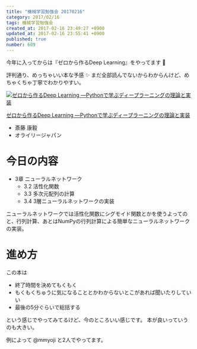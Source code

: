 ```yaml
---
title: "機械学習勉強会 20170216"
category: 2017/02/16
tags: 機械学習勉強会
created_at: 2017-02-16 23:49:27 +0900
updated_at: 2017-02-16 23:55:41 +0900
published: true
number: 609
---
```


今年に入ってからは『ゼロから作るDeep Learning』をやってます :book:

評判通り、めっちゃいい本な予感 :sparkles:
まだ全部読んでないからわからんけど、めちゃくちゃ丁寧でわかりやすい。

<div class="asin">
<div class="asin-image"><a href="https://www.amazon.co.jp/exec/obidos/ASIN/4873117585/nownabe0c-22/" rel="nofollow noopener" target="_blank"><img src="http://images-jp.amazon.com/images/P/4873117585.09._SL160_.jpg" alt="ゼロから作るDeep Learning ―Pythonで学ぶディープラーニングの理論と実装" title="ゼロから作るDeep Learning ―Pythonで学ぶディープラーニングの理論と実装"></a></div>
<div class="asin-detail">
<p><a href="https://www.amazon.co.jp/exec/obidos/ASIN/4873117585/nownabe0c-22/" rel="nofollow noopener" target="_blank">ゼロから作るDeep Learning ―Pythonで学ぶディープラーニングの理論と実装</a></p>
<ul>
<li>斎藤 康毅</li>
<li>オライリージャパン</li>
</ul>
</div>

<p></p>
</div>

# 今日の内容

* 3章 ニューラルネットワーク
    * 3.2 活性化関数
    * 3.3 多次元配列の計算
    * 3.4 3層ニューラルネットワークの実装

ニューラルネットワークでは活性化関数にシグモイド関数とかを使うよってのと、行列計算、あとはNumPyの行列計算による簡単なニューラルネットワークの実装。

# 進め方

この本は

* 終了時間を決めてもくもく
* もくもくちゅうに気になることとかわからないとこがあれば聞いたりしていい
* 最後の5分ぐらいで総括する

という感じでやってみてるけど、今のところいい感じです。
本が良いっていうのも大きい。

例によって @mmyoji と2人でやってます。

